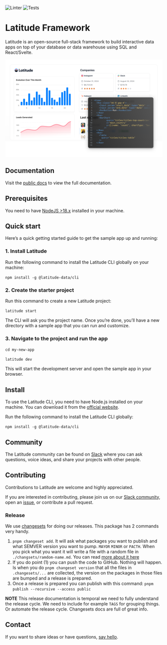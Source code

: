 ![Linter](https://github.com/latitude-dev/latitude/actions/workflows/linter.yml/badge.svg)
![Tests](https://github.com/latitude-dev/latitude/actions/workflows/test.yml/badge.svg)

# Latitude Framework

Latitude is an open-source full-stack framework to build interactive data apps
on top of your database or data warehouse using SQL and React/Svelte.

![Sample project](assets/hero.png)

## Documentation

Visit the [public docs](https://latitude-21.mintlify.app/) to view the full documentation.

## Prerequisites

You need to have [NodeJS >18.x](https://nodejs.org/en) installed in your
machine.

## Quick start

Here’s a quick getting started guide to get the sample app up and running:

### 1. Install Latitude

Run the following command to install the Latitude CLI globally on your machine:

`npm install -g @latitude-data/cli`

### 2. Create the starter project

Run this command to create a new Latitude project:

`latitude start`

The CLI will ask you the project name. Once you’re done, you’ll have a new
directory with a sample app that you can run and customize.

### 3. Navigate to the project and run the app

`cd my-new-app`

`latitude dev`

This will start the development server and open the sample app in your browser.

## Install

To use the Latitude CLI, you need to have Node.js installed on your machine.
You can download it from the [official website](https://nodejs.org/en).

Run the following command to install the Latitude CLI globally:

`npm install -g @latitude-data/cli`

## Community

The Latitude community can be found on
[Slack](https://trylatitude.slack.com/join/shared_invite/zt-17dyj4elt-rwM~h2OorAA3NtgmibhnLA#/shared-invite/email)
where you can ask questions, voice ideas, and share your projects with other
people.

## Contributing

Contributions to Latitude are welcome and highly appreciated.

If you are interested in contributing, please join us on our [Slack
community](https://trylatitude.slack.com/join/shared_invite/zt-17dyj4elt-rwM~h2OorAA3NtgmibhnLA#/shared-invite/email),
open an [issue](https://github.com/evidence-dev/evidence/issues/new), or
contribute a pull request.

### Release

We use [changesets](https://github.com/changesets/changesets) for doing our
releases. This package has 2 commands very handy.

1. `pnpm changeset add`. It will ask what packages you want to publish and what
   SEMVER version you want to pump. `MAYOR` `MINOR` or `PACTH`. When you pick
   what you want it will write a file with a random file in
   `./changsets/ramdom-name.md`. You can read [more about it here](https://github.com/changesets/changesets/blob/main/docs/detailed-explanation.md)
2. If you do point (1) you can push the code to GitHub. Nothing will happen. Is
   when you do `pnpm changeset version` that all the files in `.changesets/...`
   are collected, the version on the packages in those files are bumped and a
   release is prepared.
3. Once a release is prepared you can publish with this command: `pnpm publish --recursive --access public`

**NOTE** This release documentation is temporal we need to fully understand the
release cycle. We need to include for example `TAGS` for grouping things. Or
automate the release cycle. Changesets docs are full of great info.

## Contact

If you want to share ideas or have questions, [say
hello](https://www.notion.so/4086e35ef7c14a6da14c1c9ce1c6be32?pvs=21).
